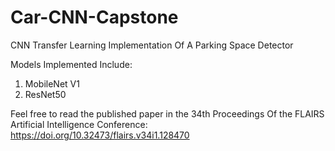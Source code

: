 # Car-CNN-Capstone

CNN Transfer Learning Implementation Of A Parking Space Detector

Models Implemented Include:
1. MobileNet V1
2. ResNet50

Feel free to read the published paper in the 34th Proceedings Of the FLAIRS Artificial Intelligence Conference:
https://doi.org/10.32473/flairs.v34i1.128470
